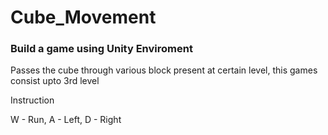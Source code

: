 # Cube_Movement

### Build a game using Unity Enviroment

Passes the cube through various block present at certain level, this games consist upto 3rd level

Instruction

W - Run, A - Left, D - Right
